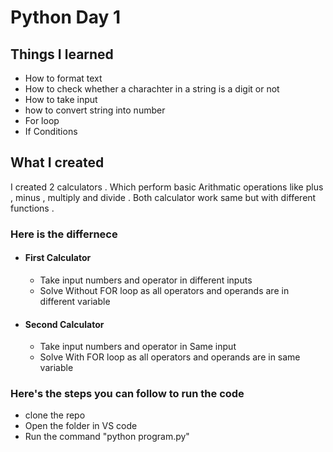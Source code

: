 # Python Day 1

## Things I learned 

- How to format text
- How to check whether a charachter in a string is a digit or not 
- How to take input 
- how to convert string into number 
- For loop
- If Conditions   

## What I created 

I created 2 calculators . Which perform basic Arithmatic operations like plus , minus , multiply and divide .
Both calculator work same but with different functions .

### Here is the differnece

- #### First Calculator 

  - Take input numbers and operator in different inputs
  - Solve Without FOR loop as all operators and operands are in different variable



- #### Second Calculator 

  - Take input numbers and operator in Same input
  - Solve With FOR loop as all operators and operands are in same variable



### Here's the steps you can follow to run the code

- clone the repo 
- Open the folder in VS code
- Run the command "python program.py"